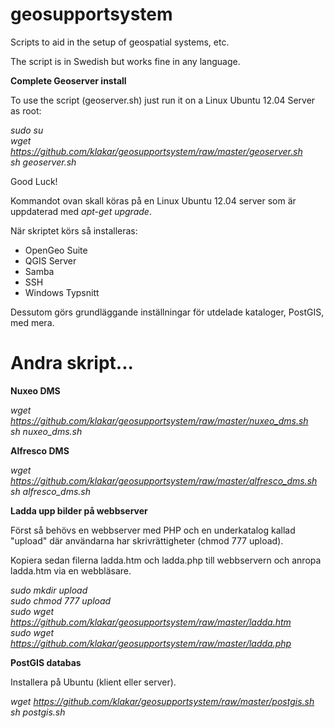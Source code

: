 geosupportsystem
================

Scripts to aid in the setup of geospatial systems, etc.

The script is in Swedish but works fine in any language.

<b>Complete Geoserver install</b>

To use the script (geoserver.sh) just run it on a Linux Ubuntu 12.04 Server as root:

<i>sudo su<br>
wget https://github.com/klakar/geosupportsystem/raw/master/geoserver.sh<br>
sh geoserver.sh</i>


Good Luck!

Kommandot ovan skall köras på en Linux Ubuntu 12.04 server som är uppdaterad med <i>apt-get upgrade</i>.

När skriptet körs så installeras:

- OpenGeo Suite
- QGIS Server
- Samba
- SSH
- Windows Typsnitt

Dessutom görs grundläggande inställningar för utdelade kataloger, PostGIS, med mera.

Andra skript...
===============

<b>Nuxeo DMS</b>

<i>wget https://github.com/klakar/geosupportsystem/raw/master/nuxeo_dms.sh<br>
sh nuxeo_dms.sh</i>

<b>Alfresco DMS</b>

<i>wget https://github.com/klakar/geosupportsystem/raw/master/alfresco_dms.sh<br>
sh alfresco_dms.sh</i>

<b>Ladda upp bilder på webbserver</b>

Först så behövs en webbserver med PHP och en underkatalog kallad "upload" där användarna har skrivrättigheter (chmod 777 upload).

Kopiera sedan filerna ladda.htm och ladda.php till webbservern och anropa ladda.htm via en webbläsare.

<i>sudo mkdir upload<br>
sudo chmod 777 upload<br>
sudo wget https://github.com/klakar/geosupportsystem/raw/master/ladda.htm<br>
sudo wget https://github.com/klakar/geosupportsystem/raw/master/ladda.php</i>

<b>PostGIS databas</b>

Installera på Ubuntu (klient eller server).

<i>wget https://github.com/klakar/geosupportsystem/raw/master/postgis.sh<br>
sh postgis.sh</i>

